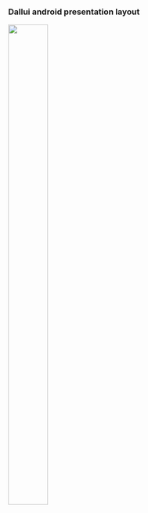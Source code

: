 ### Dallui android presentation layout </br> 
<img src="https://github.com/Brunha/Portfolio/blob/main/MAUIApps/Dallui/Dallui.gif" width="40%" height="50%"/>
